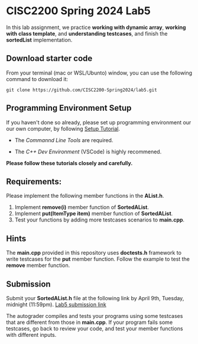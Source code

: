 # CISC2200 Spring 2024 Lab5

In this lab assignment, we practice **working with dynamic array**, **working with class template**,
and **understanding testcases**, and finish the **sortedList** implementation. 

## Download starter code

From your terminal (mac or WSL/Ubunto) window, you can use the following command to download it:
```
git clone https://github.com/CISC2200-Spring2024/lab5.git
```

## Programming Environment Setup
If you haven't done so already, please set up programming environment our our own computer, by following [Setup Tutorial](https://eecs280staff.github.io/tutorials/). 

- The _Commannd Line Tools_ are required. 

- The _C++ Dev Environment_ (VSCode) is highly recommened.

**Please follow these tutorials closely and carefully.**

## Requirements:

Please implement the following member functions in the **AList.h**. 

1. Implement **remove(i)** member function of **SortedAList**.
2. Implement **put(ItemType item)** member function of **SortedAList**.
3. Test your functions by adding more testcases scenarios to **main.cpp**.
   
## Hints

The **main.cpp** provided in this repository uses **doctests.h** framework to write testcases for the **put** member function. 
Follow the example to test the **remove** member function. 


## Submission 

Submit your **SortedAList.h** file at the following link by April 9th, Tuesday, midnight (11:59pm).
[Lab5 submission link](https://storm.cis.fordham.edu:8443/web/project/1491)

The autograder compiles and tests your programs using 
some testcases that are different from those in **main.cpp**. If your program fails some testcases, go back to review your code, and test your member functions
with different inputs.
